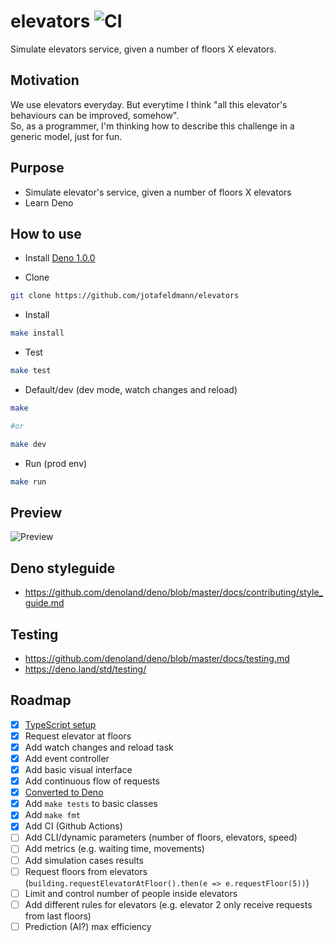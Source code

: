 # elevators ![CI](https://github.com/jotafeldmann/elevators/workflows/CI/badge.svg)
Simulate elevators service, given a number of floors X elevators.

## Motivation
We use elevators everyday. But everytime I think "all this elevator's behaviours can be improved, somehow".  
So, as a programmer, I'm thinking how to describe this challenge in a generic model, just for fun.

## Purpose

- Simulate elevator's service, given a number of floors X elevators
- Learn Deno

## How to use

- Install [Deno 1.0.0](https://deno.land/)

- Clone
```bash
git clone https://github.com/jotafeldmann/elevators
```

- Install
```bash
make install
```

- Test
```bash
make test
```

- Default/dev (dev mode, watch changes and reload)
```bash
make

#or

make dev
```

- Run (prod env)
```bash
make run
```

## Preview

![Preview](docs/preview.png)

## Deno styleguide

- https://github.com/denoland/deno/blob/master/docs/contributing/style_guide.md

## Testing

- https://github.com/denoland/deno/blob/master/docs/testing.md
- https://deno.land/std/testing/

## Roadmap

- [x] [TypeScript setup](https://www.typescriptlang.org/docs/handbook)
- [x] Request elevator at floors
- [x] Add watch changes and reload task
- [x] Add event controller
- [x] Add basic visual interface
- [x] Add continuous flow of requests
- [x] [Converted to Deno](https://dev.to/jotafeldmann/converting-a-node-project-to-deno-9dp)
- [x] Add `make tests` to basic classes
- [x] Add `make fmt`
- [x] Add CI (Github Actions)
- [ ] Add CLI/dynamic parameters (number of floors, elevators, speed)
- [ ] Add metrics (e.g. waiting time, movements)
- [ ] Add simulation cases results
- [ ] Request floors from elevators (`building.requestElevatorAtFloor().then(e => e.requestFloor(5))`)
- [ ] Limit and control number of people inside elevators
- [ ] Add different rules for elevators (e.g. elevator 2 only receive requests from last floors)
- [ ] Prediction (AI?) max efficiency
